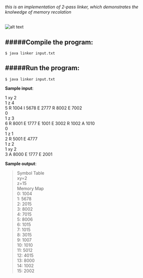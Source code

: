 ###### this is an implementation of 2-pass linker, which demonstrates the knolwedge of memory recolation
![alt text](https://en.wikipedia.org/wiki/Linker_(computing)#/media/File:Linker.svg "linker")

#####Compile the program:
---------------------

	$ java linker input.txt 
	
#####Run the program:
---------------------

	$ java linker input.txt

**Sample input**:
> 
1   xy 2  
1   z 4  
5   R 1004  I 5678  E 2777  R 8002  E 7002  
0  
1   z 3  
6   R 8001  E 1777  E 1001  E 3002  R 1002  A 1010  
0  
1   z 1  
2   R 5001  E 4777  
1   z 2  
1   xy 2  
3   A 8000  E 1777  E 2001  


**Sample output**:
> Symbol Table  
> xy=2  
z=15  
Memory Map  
0:  1004  
1:  5678  
2:  2015  
3:  8002  
4:  7015  
5:  8006  
6:  1015  
7:  1015  
8:  3015  
9:  1007  
10: 1010  
11: 5012  
12: 4015  
13: 8000  
14: 1002  
15: 2002  
